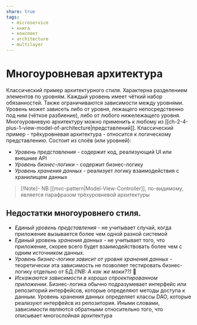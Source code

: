 ```yaml
---
share: true
tags: 
  - microservice
  - книга
  - конспект
  - architecture
  - multilayer
---
```

# Многоуровневая архитектура
Классический пример архитектурного стиля. Характерна разделением элементов по уровням. Каждый уровень имеет чёткий набор обязанностей. Также ограничиваются зависимости между уровнями. Уровень может зависеть либо от уровня, лежащего непосредственно под ним (чёткое разбиение), либо от любого нижележащего уровня.
Многоуровневую архитектуру можно применить к любому из [[ch-2-4-plus-1-view-model-of-architecture|представлений]].
Классический пример - трёхуровневая архитектура - относится к логическому представлению. Состоит из слоёв (или уровней):
+ *Уровень представления* - содержит код, реализующий UI или внешние API
+ *Уровень бизнес-логики* - содержит бизнес-логику
+ *Уровень хранения данных* - реализует логику взаимодействия с хранилищем данных

> [!Note]- NB
> [[mvc-pattern|Model-View-Controller]], по-видимому, является парафразом трёхуровневой архитектуры

## Недостатки многоуровнего стиля.
- *Единый уровень представления* - не учитывает случай, когда приложение вызывается более чем одной разной системой
- *Единый уровень хранения данных* - не учитывает того, что приложение, скорее всего будет взаимодействовать более чем с одним источником данных.
- *Уровень бизнес-логики зависит от уровня хранения данных* - теоретически эта зависимость не позволяет тестировать бизнес-логику отдельно от БД *(!NB: А как же моки??)* 🤔
- *Искажаются зависимости в хорошо спроектированном приложении*. Бизнес-логика обычно подразумевает интерфейс или репозиторий интерфейсов, которые определяют методы доступа к данным. Уровень хранения данных определяет классы DAO, которые реализуют интерфейсв из репозитория. Иными словами, зависимости являются обратными относительно того, что описывает многослойная архитектура


